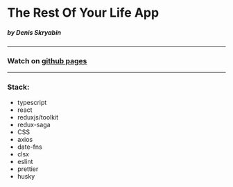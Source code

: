 # The Rest Of Your Life App

##### by Denis Skryabin

---

### Watch on [github pages](https://sden4.github.io/the_rest_of_your_life)

---

### Stack:

- typescript
- react
- reduxjs/toolkit
- redux-saga
- CSS
- axios
- date-fns
- clsx
- eslint
- prettier
- husky
